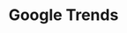 ---
title: "Google Trends"
categories: ["Tools"]

link:
    url: "https://trends.google.com/trends/"
    dead: false

message: "A new version of Google Trends has been released."
---